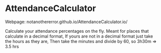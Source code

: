 # AttendanceCalculator

Webpage: notanothererror.github.io/AttendanceCalculator.io/


 Calculate your attendance percentages on the fly.
Meant for places that calculate in a decimal format,
If yours are not in a decimal format just take the hours as they are,
Then take the minutes and divide by 60, so 3h30m => 3.5 hrs
